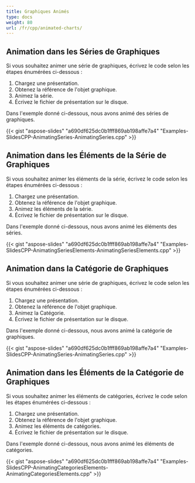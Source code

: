 ```yaml
---
title: Graphiques Animés
type: docs
weight: 80
url: /fr/cpp/animated-charts/
---
```



## **Animation dans les Séries de Graphiques**
Si vous souhaitez animer une série de graphiques, écrivez le code selon les étapes énumérées ci-dessous :

1. Chargez une présentation.
1. Obtenez la référence de l'objet graphique.
1. Animez la série.
1. Écrivez le fichier de présentation sur le disque.

Dans l'exemple donné ci-dessous, nous avons animé des séries de graphiques.

{{< gist "aspose-slides" "a690df625dc0b1fff869ab198affe7a4" "Examples-SlidesCPP-AnimatingSeries-AnimatingSeries.cpp" >}}

## **Animation dans les Éléments de la Série de Graphiques**
Si vous souhaitez animer les éléments de la série, écrivez le code selon les étapes énumérées ci-dessous :

1. Chargez une présentation.
1. Obtenez la référence de l'objet graphique.
1. Animez les éléments de la série.
1. Écrivez le fichier de présentation sur le disque.

Dans l'exemple donné ci-dessous, nous avons animé les éléments des séries.

{{< gist "aspose-slides" "a690df625dc0b1fff869ab198affe7a4" "Examples-SlidesCPP-AnimatingSeriesElements-AnimatingSeriesElements.cpp" >}}

## **Animation dans la Catégorie de Graphiques**
Si vous souhaitez animer une série de graphiques, écrivez le code selon les étapes énumérées ci-dessous :

1. Chargez une présentation.
1. Obtenez la référence de l'objet graphique.
1. Animez la Catégorie.
1. Écrivez le fichier de présentation sur le disque.

Dans l'exemple donné ci-dessous, nous avons animé la catégorie de graphiques.

{{< gist "aspose-slides" "a690df625dc0b1fff869ab198affe7a4" "Examples-SlidesCPP-AnimatingSeries-AnimatingSeries.cpp" >}}

## **Animation dans les Éléments de la Catégorie de Graphiques**
Si vous souhaitez animer les éléments de catégories, écrivez le code selon les étapes énumérées ci-dessous :

1. Chargez une présentation.
1. Obtenez la référence de l'objet graphique.
1. Animez les éléments de catégories.
1. Écrivez le fichier de présentation sur le disque.

Dans l'exemple donné ci-dessous, nous avons animé les éléments de catégories.

{{< gist "aspose-slides" "a690df625dc0b1fff869ab198affe7a4" "Examples-SlidesCPP-AnimatingCategoriesElements-AnimatingCategoriesElements.cpp" >}}
